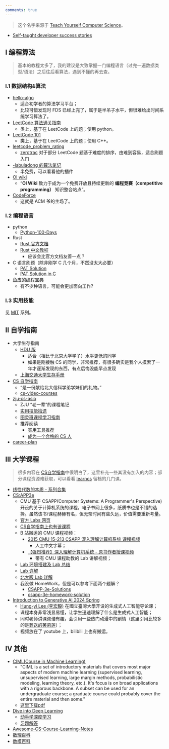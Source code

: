 ```yaml
---
comments: true
---
```


> 这个名字来源于 [Teach Yourself Computer Science](https://teachyourselfcs.com/)。

- [Self-taught developer success stories](https://www.nocsdegree.com/)

## I 编程算法

> 基本的教程太多了，我的建议是大致掌握一门编程语言（过完一遍数据类型/语法）之后往后看算法，遇到不懂的再去查。

### I.1 数据结构&算法

- [hello-algo](https://www.hello-algo.com/)
    - 适合初学者的算法学习平台；
    - 比较可惜发现时 FDS 已经上完了，属于是半吊子水平，但很难给出时间系统学习算法了。
- [LeetCode 算法通关指南](https://algo.itcharge.cn/)
    - 类上，基于在 LeetCode 上的题；使用 python。
- [LeetCode 101](https://github.com/changgyhub/leetcode_101)
    - 类上，基于在 LeetCode 上的题；使用 C++。
- [leetcode_problem_rating](https://zerotrac.github.io/leetcode_problem_rating/#/)
    - [zerotrac](https://github.com/zerotrac) 对于部分 LeetCode 题基于难度的排序，由难到容易，适合刷题入门
- [-labuladong 的算法笔记](https://labuladong.online/algo/home/)
    - 半免费，可以看看他的插件
- [OI wiki](https://oi-wiki.org/)
    - “**OI Wiki** 致力于成为一个免费开放且持续更新的 **编程竞赛（competitive programming）** 知识整合站点”。
- [CodeForce](https://codeforces.com/)
    - 这就是 ACM 爷的主场了。

### I.2 编程语言

- python
    - [Python-100-Days](https://github.com/jackfrued/Python-100-Days)
- Rust
    - [Rust 官方文档](https://doc.rust-lang.org/stable/book/title-page.html)
    - [Rust 中文教程](https://course.rs/about-book.html)
        - 应该会比官方文档友善一点？
- C 语言刷题（除非刚学 C 几个月，不然没太大必要）
    - [PAT Solution](https://github.com/liuchuo/PAT)
    - [PAT Solution in C](https://xlucn.github.io/PAT/)
- [鱼皮的编程宝典](https://www.codefather.cn/%E5%AD%A6%E4%B9%A0%E8%B7%AF%E7%BA%BF/)
    - 有不少种语言，可能会更加面向工作?

### I.3 实用技能

见 [MIT](../tutorial/MIT/README.md) 系列。

## II 自学指南

- 大学生存指南
    - [HDU 版](https://hdu-cs.wiki/)
        - 适合（相比于北京大学学子）水平更低的同学
        - 如果是刚接触 CS 的同学，非常推荐，有很多确实是我个人摸索了一年才逐渐发现的东西，有点后悔没能早点发现
    - [上海交通大学生存手册](https://survivesjtu.gitbook.io/survivesjtumanual)
- [CS 自学指南](https://csdiy.wiki/)
    - “是一份献给北大信科学弟学妹们的礼物。”
    - [cs-video-courses](https://github.com/Developer-Y/cs-video-courses)
- [zju-cs-asio](https://isshikihugh.github.io/zju-cs-asio/)
    - ZJU “老一辈”的课程笔记
    - [实用技能拾遗](https://slides.tonycrane.cc/PracticalSkillsTutorial/)
    - [图灵班课程学习指南](https://zju-turing.github.io/TuringCourses/)
    - 推荐阅读
        - [实用工具推荐](https://turing2024.tonycrane.cc/tools/)
        - [成为一个合格的 CS 人](https://turing2024.tonycrane.cc/cser/)
- [career-plan](https://github.com/nwuzmedoutlook/career-plan)

## III 大学课程

> 很多内容在 [CS自学指南](https://csdiy.wiki/)中很明白了，这里补充一些其没有加入的内容；部分课程资源难获取，可以看看 [learncs](https://www.learncs.site/docs/category/%E8%AF%BE%E7%A8%8B%E8%B5%84%E6%BA%90) 留档的几门课。

- [线性代数的本质 - 系列合集](https://www.bilibili.com/video/BV1ys411472E/?spm_id_from=333.999.0.0&vd_source=0a037c4dd2becee04d2b1ccafdc1862e)
- [CS:APP3e](https://csapp.cs.cmu.edu/)
    - CMU 基于 CSAPP(Computer Systems: A Programmer's Perspective) 开设的关于计算机系统的课程，电子书网上很多，纸质书也是不错的选择。虽然该书/课程赫赫有名，但无奈时间有些久远，价值需要重新考量。
    - [官方 Labs 网页](https://csapp.cs.cmu.edu/3e/labs.html)
    - [CS自学指南上也有该课程](https://csdiy.wiki/%E8%AE%A1%E7%AE%97%E6%9C%BA%E7%B3%BB%E7%BB%9F%E5%9F%BA%E7%A1%80/CSAPP/)
    - B 站搬运的 CMU 课程视频：
        - [2015 CMU 15-213 CSAPP 深入理解计算机系统 课程视频](https://www.bilibili.com/video/BV1iW411d7hd/?vd_source=0a037c4dd2becee04d2b1ccafdc1862e)
            - 人工中文字幕；
        - [【强烈推荐】深入理解计算机系统 - 原书作者授课视频](https://www.bilibili.com/video/BV1a54y1k7YE?p=1&vd_source=0a037c4dd2becee04d2b1ccafdc1862e)
            - 带有 CMU 课程助教的 Lab 讲解视频；
    - [Lab 环境搭建及 Lab 总结](https://zhuanlan.zhihu.com/p/505497911#:~:text=%E7%B3%BB%E7%BB%9F%E9%83%BD%E6%94%AF%E6%8C%81%E3%80%82-,ubuntu,-%E8%BF%99%E4%B8%AA%E8%84%9A%E6%9C%AC%E6%98%AF)
    - [Lab 详解](https://kkee.top/docs/system/CSAPP)
    - [北大版 Lab 详解](https://arthals.ink/categories/experience)
    - 我没做 HomeWork，但是可以参考下面两个题解？
        - [CSAPP-3e-Solutions](https://dreamanddead.github.io/CSAPP-3e-Solutions/)
        - [csapp-3e-homework-solution](https://valineliu.gitbook.io/deuterium-wiki/reading/cs-jing-dian-shu-ji/csapp-3e-homework-solution)
- [Introduction to Generative AI 2024 Spring](https://speech.ee.ntu.edu.tw/~hylee/genai/2024-spring.php)
    - [Hung-yi Lee (李宏毅)](https://speech.ee.ntu.edu.tw/~hylee/index.html) 在國立臺灣大學开设的生成式人工智能导论课；
    - 课程本身非常浅显易懂，让学生迅速理解了什么是生成式人工智能；
    - 同时老师讲课诙谐有趣，会引用一些热门动漫中的剧情（这里引用比较多的是[葬送的芙莉莲](https://zh.wikipedia.org/wiki/%E8%91%AC%E9%80%81%E7%9A%84%E8%8A%99%E8%8E%89%E8%93%AE "葬送的芙莉莲")）；
    - 视频放在了 youtube 上，bilibili 上也有搬运。

## IV 其他

- [CIML(Course in Machine Learning)](http://ciml.info/)
    - "CIML is a set of introductory materials that covers most major aspects of modern machine learning (supervised learning, unsupervised learning, large margin methods, probabilistic modeling, learning theory, etc.). It's focus is on broad applications with a rigorous backbone. A subset can be used for an undergraduate course; a graduate course could probably cover the entire material and then some."
    - [这里下载pdf](http://ciml.info/dl/v0_99/ciml-v0_99-all.pdf)
- [Dive into Deep Learning](https://d2l.ai/)
    - [动手学深度学习](https://zh-v2.d2l.ai/index.html#)
    - [习题解答](https://datawhalechina.github.io/d2l-ai-solutions-manual/#/)
- [Awesome-CS-Course-Learning-Notes](https://github.com/Zhang-Each/Awesome-CS-Course-Learning-Notes)
- [数理百科](https://wuli.wiki/index.html)
- [数模百科](https://modelwiki.cn/wiki)
